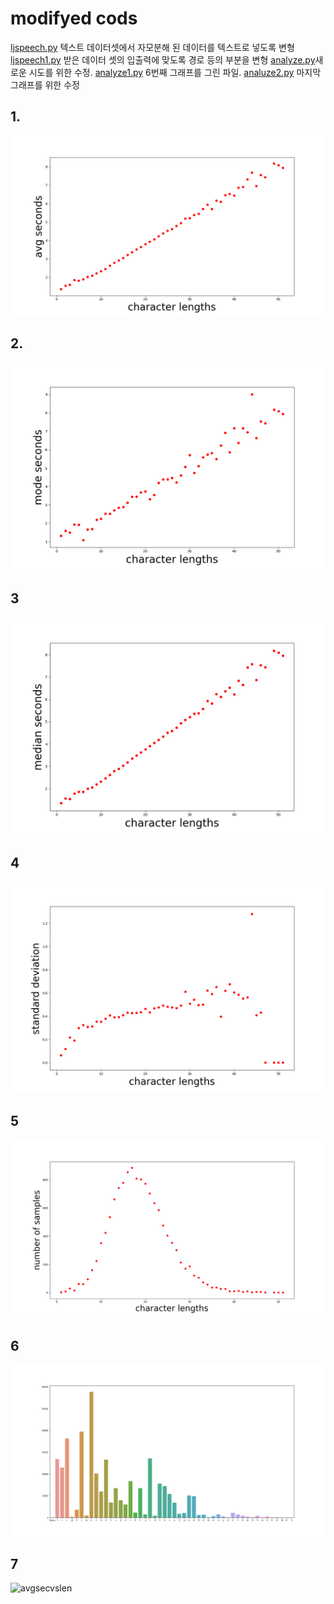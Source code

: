 # modifyed cods
[ljspeech.py](https://github.com/jang-chinseok/Visualizing-voice-data/blob/main/datasets/ljspeech.py) 텍스트 데이터셋에서 자모분해 된 데이터를 텍스트로 넣도록 변형
[ljspeech1.py](https://github.com/jang-chinseok/Visualizing-voice-data/blob/main/datasets/ljspeech1.py) 받은 데이터 셋의 입출력에 맞도록 경로 등의 부분을 변형
[analyze.py](https://github.com/jang-chinseok/Visualizing-voice-data/blob/main/analyze.py)새로운 시도를 위한 수정.
[analyze1.py](https://github.com/jang-chinseok/Visualizing-voice-data/blob/main/analyze1.py) 6번째 그래프를 그린 파일.
[analuze2.py](https://github.com/jang-chinseok/Visualizing-voice-data/blob/main/analyze2.py) 마지막 그래프를 위한 수정


## 1.
![avgsecvslen](visualizing/Figure_1.png)


## 2.
![avgsecvslen](visualizing/Figure_2.png)


## 3

![avgsecvslen](visualizing/Figure_3.png)
## 4

![avgsecvslen](visualizing/Figure_4.png)
## 5
![avgsecvslen](visualizing/Figure_5.png)
## 6
![avgsecvslen](visualizing/Figure_6.png)
## 7
![avgsecvslen](visualizing/Figure_1-Symbols.png)
